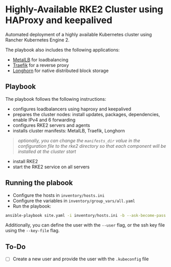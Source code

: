 # Highly-Available RKE2 Cluster using HAProxy and keepalived
Automated deployment of a highly available Kubernetes cluster using Rancher Kubernetes Engine 2.


The playbook also includes the following applications:
- [MetalLB](https://metallb.io/) for loadbalancing
- [Traefik](https://traefik.io/traefik/) for a reverse proxy
- [Longhorn](https://longhorn.io/) for native distributed block storage

## Playbook
The playbook follows the following instructions:
- configures loadbalancers using haproxy and keepalived
- prepares the cluster nodes: install updates, packages, dependencies, enable IPv4 and 6 forwarding
- configures RKE2 servers and agents
- installs cluster manifests: MetalLB, Traefik, Longhorn
> *optionally, you can change the `manifests_dir` value in the configuration file to the rke2 directory so that each component will be installed at the cluster start*
- install RKE2
- start the RKE2 service on all servers

## Running the plabook
- Configure the hosts in `inventory/hosts.ini`
- Configure the variables in `inventory/group_vars/all.yaml`
- Run the playbook: 
```sh
ansible-playbook site.yaml -i inventory/hosts.ini -b --ask-become-pass
```
Additionally, you can define the user with the `--user` flag, or the ssh key file using the `--key-file` flag.

## To-Do
- [ ] Create a new user and provide the user with the `.kubeconfig` file

